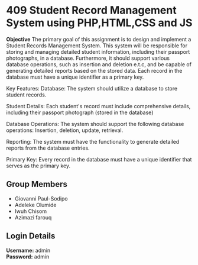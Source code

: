 # 409 Student Record Management System using PHP,HTML,CSS and JS

**Objective**
The primary goal of this assignment is to design and implement a Student Records Management System. This system will be responsible for storing and managing detailed student information, including their passport photographs, in a database. Furthermore, it should support various database operations, such as insertion and deletion e.t.c, and be capable of generating detailed reports based on the stored data. Each record in the database must have a unique identifier as a primary key.

Key Features:
Database: The system should utilize a database to store student records. 

Student Details: Each student's record must include comprehensive details, including their passport photograph (stored in the database)

Database Operations: The system should support the following database operations:
Insertion, deletion, update, retrieval. 

Reporting: The system must have the functionality to generate detailed reports from the database entries. 

Primary Key: Every record in the database must have a unique identifier that serves as the primary key.

## **Group Members**

- Giovanni Paul-Sodipo
- Adeleke Olumide
- Iwuh Chisom
- Azimazi farouq

## **Login Details**

**Username:** admin  
**Password:** admin
